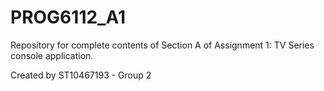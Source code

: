 # PROG6112_A1
Repository for complete contents of Section A of Assignment 1: TV Series console application.

Created by ST10467193 - Group 2
